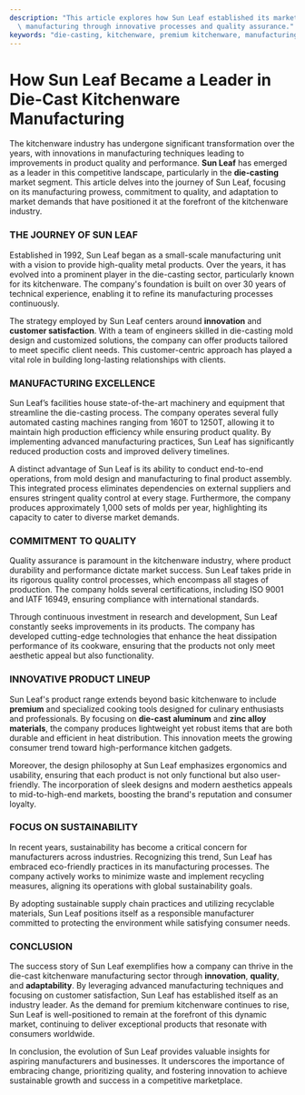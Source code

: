 ```yaml
---
description: "This article explores how Sun Leaf established its market dominance in die-cast kitchenware\
  \ manufacturing through innovative processes and quality assurance."
keywords: "die-casting, kitchenware, premium kitchenware, manufacturing processes"
---
```

# How Sun Leaf Became a Leader in Die-Cast Kitchenware Manufacturing

The kitchenware industry has undergone significant transformation over the years, with innovations in manufacturing techniques leading to improvements in product quality and performance. **Sun Leaf** has emerged as a leader in this competitive landscape, particularly in the **die-casting** market segment. This article delves into the journey of Sun Leaf, focusing on its manufacturing prowess, commitment to quality, and adaptation to market demands that have positioned it at the forefront of the kitchenware industry.

### THE JOURNEY OF SUN LEAF

Established in 1992, Sun Leaf began as a small-scale manufacturing unit with a vision to provide high-quality metal products. Over the years, it has evolved into a prominent player in the die-casting sector, particularly known for its kitchenware. The company's foundation is built on over 30 years of technical experience, enabling it to refine its manufacturing processes continuously.

The strategy employed by Sun Leaf centers around **innovation** and **customer satisfaction**. With a team of engineers skilled in die-casting mold design and customized solutions, the company can offer products tailored to meet specific client needs. This customer-centric approach has played a vital role in building long-lasting relationships with clients.

### MANUFACTURING EXCELLENCE

Sun Leaf’s facilities house state-of-the-art machinery and equipment that streamline the die-casting process. The company operates several fully automated casting machines ranging from 160T to 1250T, allowing it to maintain high production efficiency while ensuring product quality. By implementing advanced manufacturing practices, Sun Leaf has significantly reduced production costs and improved delivery timelines.

A distinct advantage of Sun Leaf is its ability to conduct end-to-end operations, from mold design and manufacturing to final product assembly. This integrated process eliminates dependencies on external suppliers and ensures stringent quality control at every stage. Furthermore, the company produces approximately 1,000 sets of molds per year, highlighting its capacity to cater to diverse market demands.

### COMMITMENT TO QUALITY

Quality assurance is paramount in the kitchenware industry, where product durability and performance dictate market success. Sun Leaf takes pride in its rigorous quality control processes, which encompass all stages of production. The company holds several certifications, including ISO 9001 and IATF 16949, ensuring compliance with international standards.

Through continuous investment in research and development, Sun Leaf constantly seeks improvements in its products. The company has developed cutting-edge technologies that enhance the heat dissipation performance of its cookware, ensuring that the products not only meet aesthetic appeal but also functionality. 

### INNOVATIVE PRODUCT LINEUP

Sun Leaf's product range extends beyond basic kitchenware to include **premium** and specialized cooking tools designed for culinary enthusiasts and professionals. By focusing on **die-cast aluminum** and **zinc alloy materials**, the company produces lightweight yet robust items that are both durable and efficient in heat distribution. This innovation meets the growing consumer trend toward high-performance kitchen gadgets.

Moreover, the design philosophy at Sun Leaf emphasizes ergonomics and usability, ensuring that each product is not only functional but also user-friendly. The incorporation of sleek designs and modern aesthetics appeals to mid-to-high-end markets, boosting the brand's reputation and consumer loyalty.

### FOCUS ON SUSTAINABILITY

In recent years, sustainability has become a critical concern for manufacturers across industries. Recognizing this trend, Sun Leaf has embraced eco-friendly practices in its manufacturing processes. The company actively works to minimize waste and implement recycling measures, aligning its operations with global sustainability goals. 

By adopting sustainable supply chain practices and utilizing recyclable materials, Sun Leaf positions itself as a responsible manufacturer committed to protecting the environment while satisfying consumer needs.

### CONCLUSION

The success story of Sun Leaf exemplifies how a company can thrive in the die-cast kitchenware manufacturing sector through **innovation**, **quality**, and **adaptability**. By leveraging advanced manufacturing techniques and focusing on customer satisfaction, Sun Leaf has established itself as an industry leader. As the demand for premium kitchenware continues to rise, Sun Leaf is well-positioned to remain at the forefront of this dynamic market, continuing to deliver exceptional products that resonate with consumers worldwide.

In conclusion, the evolution of Sun Leaf provides valuable insights for aspiring manufacturers and businesses. It underscores the importance of embracing change, prioritizing quality, and fostering innovation to achieve sustainable growth and success in a competitive marketplace.
